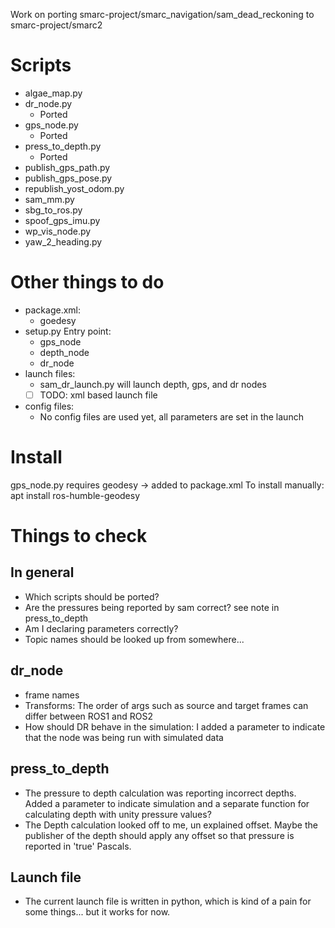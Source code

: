 Work on porting smarc-project/smarc_navigation/sam_dead_reckoning to smarc-project/smarc2

# Scripts
- algae_map.py	
- dr_node.py
  - Ported 
- gps_node.py
  - Ported
- press_to_depth.py
  - Ported		
- publish_gps_path.py	
- publish_gps_pose.py
- republish_yost_odom.py
- sam_mm.py
- sbg_to_ros.py
- spoof_gps_imu.py
- wp_vis_node.py
- yaw_2_heading.py

# Other things to do
- package.xml: 
  - goedesy
- setup.py
  Entry point:
  - gps_node
  - depth_node
  - dr_node
- launch files: 
  - sam_dr_launch.py will launch depth, gps, and dr nodes
  - [ ] TODO: xml based launch file
- config files: 
  - No config files are used yet, all parameters are set in the launch

# Install
gps_node.py requires geodesy -> added to package.xml
To install manually: apt install ros-humble-geodesy

# Things to check
## In general
- Which scripts should be ported?
- Are the pressures being reported by sam correct? see note in press_to_depth
- Am I declaring parameters correctly?
- Topic names should be looked up from somewhere...
## dr_node
- frame names
- Transforms: The order of args such as source and target frames can differ between ROS1 and ROS2
- How should DR behave in the simulation: I added a parameter to indicate that the node was being run with simulated data

## press_to_depth
- The pressure to depth calculation was reporting incorrect depths. Added a parameter to indicate simulation and a separate function for calculating depth with unity pressure values?
- The Depth calculation looked off to me, un explained offset. Maybe the publisher of the depth should apply any offset so that pressure is reported in 'true' Pascals.

## Launch file
- The current launch file is written in python, which is kind of a pain for some things... but it works for now.